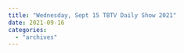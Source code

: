 ```yaml
---
title: "Wednesday, Sept 15 TBTV Daily Show 2021"
date: 2021-09-16
categories: 
  - "archives"
---
```




